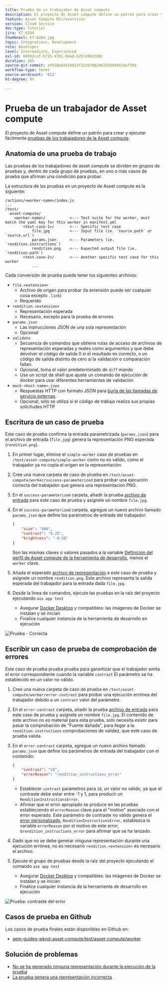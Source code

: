 ```yaml
---
title: Prueba de un trabajador de Asset compute
description: El proyecto de Asset compute define un patrón para crear y ejecutar fácilmente pruebas de los trabajadores de Asset compute.
feature: Asset Compute Microservices
version: Cloud Service
doc-type: Tutorial
jira: KT-6284
thumbnail: KT-6284.jpg
topic: Integrations, Development
role: Developer
level: Intermediate, Experienced
exl-id: 04992caf-b715-4701-94a8-6257e9bd300c
duration: 205
source-git-commit: af928e60410022f12207082467d3bd9b818af59d
workflow-type: tm+mt
source-wordcount: '613'
ht-degree: 0%

---
```


# Prueba de un trabajador de Asset compute

El proyecto de Asset compute define un patrón para crear y ejecutar fácilmente [pruebas de los trabajadores de la Asset compute](https://experienceleague.adobe.com/docs/asset-compute/using/extend/test-custom-application.html).

## Anatomía de una prueba de trabajo

Las pruebas de los trabajadores de asset compute se dividen en grupos de pruebas y, dentro de cada grupo de pruebas, en uno o más casos de prueba que afirman una condición para probar.

La estructura de las pruebas en un proyecto de Asset compute es la siguiente:

```
/actions/<worker-name>/index.js
...
/test/
  asset-compute/
    <worker-name>/           <--- Test suite for the worker, must match the yaml key for this worker in manifest.yml
        <test-case-1>/       <--- Specific test case 
            file.jpg         <--- Input file (ie. `source.path` or `source.url`)
            params.json      <--- Parameters (ie. `rendition.instructions`)
            rendition.png    <--- Expected output file (ie. `rendition.path`)
        <test-case-2>/       <--- Another specific test case for this worker
            ...
```

Cada conversión de prueba puede tener los siguientes archivos:

+ `file.<extension>`
   + Archivo de origen para probar (la extensión puede ser cualquier cosa excepto `.link`)
   + Requerido
+ `rendition.<extension>`
   + Representación esperada
   + Necesario, excepto para la prueba de errores
+ `params.json`
   + Las instrucciones JSON de una sola representación
   + Opcional
+ `validate`
   + Secuencia de comandos que obtiene rutas de acceso de archivos de representación esperadas y reales como argumentos y que debe devolver el código de salida 0 si el resultado es correcto, o un código de salida distinto de cero si la validación o comparación fallan.
   + Opcional, toma el valor predeterminado de `diff` mando
   + Use un script de shell que ajuste un comando de ejecución de docker para usar diferentes herramientas de validación
+ `mock-<host-name>.json`
   + Respuestas HTTP con formato JSON para [burla de las llamadas de servicio externas](https://www.mock-server.com/mock_server/creating_expectations.html).
   + Opcional, sólo se utiliza si el código de trabajo realiza sus propias solicitudes HTTP

## Escritura de un caso de prueba

Este caso de prueba confirma la entrada parametrizada (`params.json`) para el archivo de entrada (`file.jpg`) genera la representación PNG esperada (`rendition.png`).

1. En primer lugar, elimine el `simple-worker` caso de pruebas en `/test/asset-compute/simple-worker` como no es válido, como el trabajador ya no copia el origen en la representación.
1. Cree una nueva carpeta de caso de prueba en `/test/asset-compute/worker/success-parameterized` para probar una ejecución correcta del trabajador que genera una representación PNG.
1. En el `success-parameterized` carpeta, añadir la prueba [archivo de entrada](./assets/test/success-parameterized/file.jpg) para este caso de prueba y asígnele un nombre `file.jpg`.
1. En el `success-parameterized` carpeta, agregue un nuevo archivo llamado `params.json` que define los parámetros de entrada del trabajador:

   ```json
   { 
       "size": "400",
       "contrast": "0.25",
       "brightness": "-0.50"
   }
   ```

   Son las mismas claves o valores pasados a la variable [Definición del perfil de Asset compute de la herramienta de desarrollo](../develop/development-tool.md), menos el `worker` clave.

1. Añada el esperado [archivo de representación](./assets/test/success-parameterized/rendition.png) a este caso de prueba y asígnele un nombre `rendition.png`. Este archivo representa la salida esperada del trabajador para la entrada dada `file.jpg`.
1. Desde la línea de comandos, ejecute las pruebas en la raíz del proyecto ejecutando `aio app test`
   + Asegurar [Docker Desktop](../set-up/development-environment.md#docker) y compatibles: las imágenes de Docker se instalan y se inician
   + Finalice cualquier instancia de la herramienta de desarrollo en ejecución

![Prueba - Correcta ](./assets/test/success-parameterized/result.png)

## Escribir un caso de prueba de comprobación de errores

Este caso de prueba prueba prueba para garantizar que el trabajador emita el error correspondiente cuando la variable `contrast` El parámetro se ha establecido en un valor no válido.

1. Cree una nueva carpeta de caso de prueba en `/test/asset-compute/worker/error-contrast` para probar una ejecución errónea del trabajador debido a un `contrast` valor del parámetro.
1. En el `error-contrast` carpeta, añadir la prueba [archivo de entrada](./assets/test/error-contrast/file.jpg) para este caso de prueba y asígnele un nombre `file.jpg`. El contenido de este archivo no es material para esta prueba, solo necesita existir para pasar la comprobación de &quot;Fuente dañada&quot;, para llegar a la `rendition.instructions` comprobaciones de validez, que este caso de prueba valida.
1. En el `error-contrast` carpeta, agregue un nuevo archivo llamado `params.json` que define los parámetros de entrada del trabajador con el contenido:

   ```json
   {
       "contrast": "10",
       "errorReason": "rendition_instructions_error"
   }
   ```

   + Establecer `contrast` parámetros para `10`, un valor no válido, ya que el contraste debe estar entre -1 y 1, para producir un `RenditionInstructionsError`.
   + Afirmar que el error apropiado se produce en las pruebas estableciendo el `errorReason` clave para el &quot;motivo&quot; asociado con el error esperado. Este parámetro de contraste no válido genera el [error personalizado](../develop/worker.md#errors), `RenditionInstructionsError`, establezca la variable `errorReason` por el motivo de este error, o`rendition_instructions_error` para afirmar que se ha lanzado.

1. Dado que no se debe generar ninguna representación durante una ejecución errónea, no es necesario `rendition.<extension>` es necesario el archivo.
1. Ejecute el grupo de pruebas desde la raíz del proyecto ejecutando el comando `aio app test`
   + Asegurar [Docker Desktop](../set-up/development-environment.md#docker) y compatibles: las imágenes de Docker se instalan y se inician
   + Finalice cualquier instancia de la herramienta de desarrollo en ejecución

![Prueba: contraste del error](./assets/test/error-contrast/result.png)

## Casos de prueba en Github

Los casos de prueba finales están disponibles en Github en:

+ [aem-guides-wknd-asset-compute/test/asset-compute/worker](https://github.com/adobe/aem-guides-wknd-asset-compute/tree/master/test/asset-compute/worker)

## Solución de problemas

+ [No se ha generado ninguna representación durante la ejecución de la prueba](../troubleshooting.md#test-no-rendition-generated)
+ [La prueba genera una representación incorrecta](../troubleshooting.md#tests-generates-incorrect-rendition)
